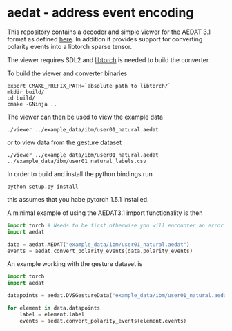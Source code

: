 # aedat - address event encoding 

This repository contains a decoder and simple viewer for the AEDAT 3.1 format as defined
[here](https://inivation.com/support/software/fileformat/#formats). In addition it provides
support for converting polarity events into a libtorch sparse tensor.

The viewer requires SDL2 and [libtorch](https://pytorch.org/cppdocs/installing.html) is needed to build the converter.

To build the viewer and converter binaries
```
export CMAKE_PREFIX_PATH=`absolute path to libtorch/`
mkdir build/
cd build/
cmake -GNinja ..
```

The viewer can then be used to view the example data
```
./viewer ../example_data/ibm/user01_natural.aedat
```
or to view data from the gesture dataset
```
./viewer ../example_data/ibm/user01_natural.aedat ../example_data/ibm/user01_natural_labels.csv
```

In order to build and install the python bindings run
```
python setup.py install
```
this assumes that you habe pytorch 1.5.1 installed.

A minimal example of using the AEDAT3.1 import functionality is then
```python
import torch # Needs to be first otherwise you will encounter an error
import aedat

data = aedat.AEDAT("example_data/ibm/user01_natural.aedat")
events = aedat.convert_polarity_events(data.polarity_events)
```

An example working with the gesture dataset is
```python
import torch
import aedat

datapoints = aedat.DVSGestureData("example_data/ibm/user01_natural.aedat", "example_data/ibm/user01_natural_labels.csv")

for element in data.datapoints
    label = element.label
    events = aedat.convert_polarity_events(element.events)
```